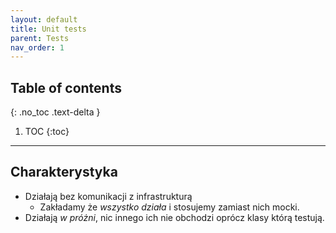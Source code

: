 ```yaml
---
layout: default
title: Unit tests
parent: Tests
nav_order: 1
---
```


## Table of contents
{: .no_toc .text-delta }

1. TOC
{:toc}

---

## Charakterystyka
- Działają bez komunikacji z infrastrukturą
  - Zakładamy że _wszystko działa_ i stosujemy zamiast nich mocki.
- Działają _w próżni_, nic innego ich nie obchodzi oprócz klasy którą testują.
